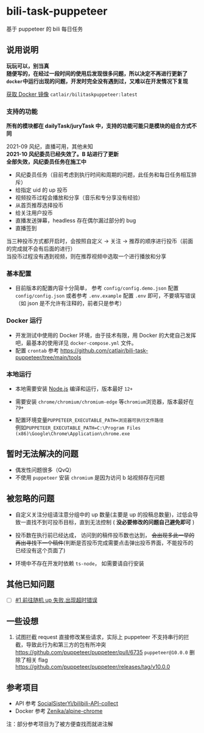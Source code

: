 # bili-task-puppeteer

基于 puppeteer 的 bili 每日任务

## 说用说明

**玩玩可以，别当真**  
**随便写的，在经过一段时间的使用后发现很多问题，所以决定不再进行更新了**  
**`docker`中运行出现的问题，开发时完全没有遇到过，又难以在开发情况下复现**

[获取 Docker 镜像](https://registry.hub.docker.com/repository/docker/catlair/bilitaskpuppeteer) `catlair/bilitaskpuppeteer:latest`

### 支持的功能

**所有的模块都在 dailyTask/juryTask 中，支持的功能可能只是模块的组合方式不同**

2021-09 风纪，直播可用，其他未知  
**2021-10 风纪委员已经失效了。B 站进行了更新**  
**全部失效，风纪委员任务在施工中**

- 风纪委员任务（目前考虑到执行时间和周期的问题，此任务和每日任务相互排斥）
- 给指定 uid 的 up 投币
- 视频投币过程会播放和分享（音乐和专分享没有经验）
- 从首页推荐选择投币
- 给关注用户投币
- 直播发送弹幕，headless 存在偶尔漏过部分的 bug
- 直播签到

当三种投币方式都开启时，会按照自定义 -> 关注 -> 推荐的顺序进行投币（前面的完成就不会有后面的进行）  
当投币过程没有遇到视频，则在推荐视频中选取一个进行播放和分享

### 基本配置

- 目前版本的配置内容十分简单， 参考 `config/config.demo.json` 配置 `config/config.json` 或者参考 `.env.example` 配置 `.env` 即可，不要填写错误（如 json 是不允许有注释的，前者只是参考）

### Docker 运行

- 开发测试中使用的 Docker 环境，由于技术有限，用 Docker 的大佬自己发挥吧，最基本的使用详见 `docker-compose.yml` 文件。
- 配置 `crontab` 参考 <https://github.com/catlair/bili-task-puppeteer/tree/main/tools>

### 本地运行

- 本地需要安装 [Node.js](https://nodejs.org/zh-cn/) 编译和运行，版本最好 `12+`

- 需要安装 `chrome/chromium/chromium-edge` 等`chromium`浏览器，版本最好在 `79+`

- 配置环境变量`PUPPETEER_EXECUTABLE_PATH=浏览器可执行文件路径`  
  例如`PUPPETEER_EXECUTABLE_PATH=C:\Program Files (x86)\Google\Chrome\Application\chrome.exe`

## 暂时无法解决的问题

- 偶发性问题很多（QvQ）
- 不使用 `puppeteer` 安装 `chromium` 是因为访问 b 站视频存在问题

## 被忽略的问题

- 自定义关注分组请注意分组中的 up 数量(主要是 up 的投稿总数量)，过低会导致一直找不到可投币目标，直到无法控制 ( **没必要修改的问题自己避免即可** )

- 投币数在执行前已经达成， 访问到的稿件投币数也达到， ~~会出现多此一举的再出寻找下一个稿件~~(判断是否投币完成需要点击弹出投币界面，不能投币的已经没有这个页面了)

- 环境中不存在开发时依赖 `ts-node`， 如需要请自行安装

## 其他已知问题

- [ ] [#1 前往随机 up 失败,出现超时错误](https://github.com/catlair/bili-task-puppeteer/issues/1)

## 一些设想

1. 试图拦截 request 直接修改某些请求，实际上 puppeteer 不支持串行的拦截，导致此行为和第三方的包有所冲突
   <https://github.com/puppeteer/puppeteer/pull/6735> `puppeteer@10.0.0` 删除了相关 flag <https://github.com/puppeteer/puppeteer/releases/tag/v10.0.0>

## 参考项目

- API 参考 [SocialSisterYi/bilibili-API-collect](https://github.com/SocialSisterYi/bilibili-API-collect)
- Docker 参考 [Zenika/alpine-chrome](https://github.com/Zenika/alpine-chrome)

注：部分参考项目为了被方便查找而就进注解
